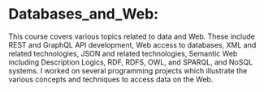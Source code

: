 # Databases_and_Web: 

This course covers various topics related to data and Web. These include REST and GraphQL API development, Web access to databases, XML and related technologies, JSON and related technologies, Semantic Web including Description Logics, RDF, RDFS, OWL, and SPARQL, and NoSQL systems. I worked on several programming projects which illustrate the various concepts and techniques to access data on the Web.

